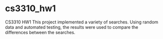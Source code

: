 # cs3310_hw1
CS3310 HW1
This project implemented a variety of searches.
Using random data and automated testing, the results
were used to compare the differences between the searches.
